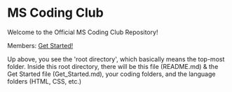 # MS Coding Club
Welcome to the Official MS Coding Club Repository!

Members: <a href="">Get Started!</a>

Up above, you see the 'root directory', which basically means the top-most folder.  Inside this root directory, there will be this file (README.md) & the Get Started file (Get_Started.md), your coding folders, and the language folders (HTML, CSS, etc.)
